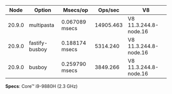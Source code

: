 | Node   | Option         | Msecs/op       | Ops/sec   | V8                    |
| ------ | -------------- | -------------- | --------- | --------------------- |
| 20.9.0 | multipasta     | 0.067089 msecs | 14905.463 | V8 11.3.244.8-node.16 |
| 20.9.0 | fastify-busboy | 0.188174 msecs | 5314.240  | V8 11.3.244.8-node.16 |
| 20.9.0 | busboy         | 0.259790 msecs | 3849.266  | V8 11.3.244.8-node.16 |

**Specs**: Core™ i9-9880H (2.3 GHz)